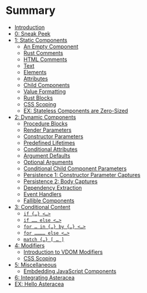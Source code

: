 # Summary

- [Introduction](./intro.md)
- [0: Sneak Peek](./0_sneak_peek.md)
- [1: Static Components](./static_components/index.md)
  - [An Empty Component](./static_components/empty_component.md)
  - [Rust Comments](./static_components/rust_comments.md)
  - [HTML Comments](./static_components/html_comments.md)
  - [Text](./static_components/text.md)
  - [Elements](./static_components/elements.md)
  - [Attributes]()
  - [Child Components](./static_components/child_components.md)
  - [Value Formatting]()
  - [Rust Blocks]()
  - [CSS Scoping]()
  - [EX: Stateless Components are Zero-Sized](./static_components/ex_stateless_components_are_zero-sized.md)
- [2: Dynamic Components]()
  - [Procedure Blocks]()
  - [Render Parameters]()
  - [Constructor Parameters]()
  - [Predefined Lifetimes](./dynamic_components/predefined_lifetimes.md)
  - [Conditional Attributes](./dynamic_components/conditional_attributes.md)
  - [Argument Defaults](./dynamic_components/argument_defaults.md)
  - [Optional Arguments](./dynamic_components/optional_arguments.md)
  - [Conditional Child Component Parameters](./dynamic_components/conditional_child_component_parameters.md)
  - [Persistence 1: Constructor Parameter Captures]()
  - [Persistence 2: Body Captures](./dynamic_components/body_captures.md)
  - [Dependency Extraction](./dynamic_components/dependency_extraction.md)
  - [Event Handlers]()
  - [Fallible Components]()
- [3: Conditional Content]()
  - [`if {…} <…>`]()
  - [`if …… else <…>`]()
  - [`for … in {…} by {…} <…>`]()
  - [`for ………… else <…>`]()
  - [`match {…} [ … ]`](./conditional_content/match.md)
- [4: Modifiers]()
  - [Introduction to VDOM Modifiers]()
  - [CSS Scoping]()
- [5: Miscellaneous]()
  - [Embdedding JavaScript Components]()
- [6: Integrating Asteracea]()
- [EX: Hello Asteracea](./ex_hello_asteracea.md)

